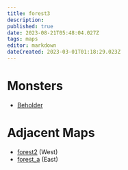 ```yaml
---
title: forest3
description: 
published: true
date: 2023-08-21T05:48:04.027Z
tags: maps
editor: markdown
dateCreated: 2023-03-01T01:18:29.023Z
---
```


# Monsters
 * [Beholder](/monsters/beholder)

# Adjacent Maps
 * [forest2](/maps/forest2) (West)
 * [forest_a](/maps/forest_a) (East)
